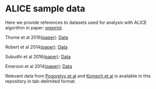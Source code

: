 # ALICE sample data
Here we provide references to datasets used for analysis with ALICE algorithm in paper: [preprint](https://www.biorxiv.org/content/early/2018/07/23/375162).

Thome et al 2016[(paper)](https://www.ncbi.nlm.nih.gov/pmc/articles/PMC5367636/): [Data](http://adaptivebiotech.com/pub/farber-2016-sciimmunol)

Robert et al 2014[(paper)](https://www.ncbi.nlm.nih.gov/pmc/articles/PMC4008652/): [Data](http://adaptivebiotech.com/pub/robert-2014-CCR)

Subudhi et al 2016[(paper)](https://www.ncbi.nlm.nih.gov/pmc/articles/PMC5081579/): [Data](http://adaptivebiotech.com/pub/sharma-2016-pnas)

Emerson et al 2014[(paper)](https://www.ncbi.nlm.nih.gov/pmc/articles/PMC4218856/): [Data](https://datadryad.org//resource/doi:10.5061/dryad.3f60c/1)

Relevant data from [Pogorelyy et al](https://www.biorxiv.org/content/early/2018/04/13/300343) and [Komech et al](https://www.ncbi.nlm.nih.gov/pubmed/29481668) is available in this repository in tab-delimited format.
